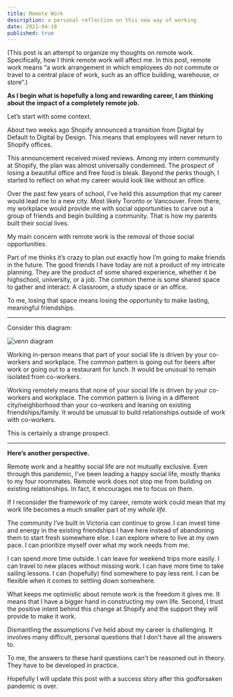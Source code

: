 ```yaml
---
title: Remote Work
description: a personal reflection on this new way of working
date: 2021-04-18
published: true
---
```


(This post is an attempt to organize my thoughts on remote work. Specifically, how I think remote work will affect me. In this post, remote work means “a work arrangement in which employees _do not_ commute or travel to a central place of work, such as an office building, warehouse, or store”.)

**As I begin what is hopefully a long and rewarding career, I am thinking about the impact of a completely remote job.**

Let’s start with some context.

About two weeks ago Shopify announced a transition from Digital by Default to Digital by Design. This means that employees will never return to Shopify offices.

This announcement received mixed reviews. Among my intern community at Shopify, the plan was almost universally condemned. The prospect of losing a beautiful office and free food is bleak. Beyond the perks though, I started to reflect on what my career would look like without an office.

Over the past few years of school, I've held this assumption that my career would lead me to a new city. Most likely Toronto or Vancouver. From there, my workplace would provide me with social opportunities to carve out a group of friends and begin building a community. That is how my parents built their social lives.

My main concern with remote work is the removal of those social opportunities.

Part of me thinks it’s crazy to plan out exactly how I’m going to make friends in the future. The good friends I have today are not a product of my intricate planning. They are the product of some shared experience, whether it be highschool, university, or a job. The common theme is some shared space to gather and interact: A classroom, a study space or an office.

To me, losing that space means losing the opportunity to make lasting, meaningful friendships.

---

Consider this diagram:

![venn diagram](/assets/venn_diagram.png)

Working in-person means that part of your social life is driven by your co-workers and workplace. The common pattern is going out for beers after work or going out to a restaurant for lunch. It would be unusual to remain isolated from co-workers.

Working remotely means that none of your social life is driven by your co-workers and workplace. The common pattern is living in a different city/neighborhood than your co-workers and leaning on existing friendships/family. It would be unusual to build relationships outside of work with co-workers.

This is certainly a strange prospect.

---

**Here’s another perspective.**

Remote work and a healthy social life are not mutually exclusive. Even through this pandemic, I’ve been leading a happy social life, mostly thanks to my four roommates. Remote work does not stop me from building on existing relationships. In fact, it encourages me to focus on them.

If I reconsider the framework of my career, remote work could mean that my work life becomes a much smaller part of my _whole life_.

The community I’ve built in Victoria can continue to grow. I can invest time and energy in the existing friendships I have here instead of abandoning them to start fresh somewhere else. I can explore where to live at my own pace. I can prioritize myself over what my work needs from me.

I can spend more time outside. I can leave for weekend trips more easily. I can travel to new places without missing work. I can have more time to take sailing lessons. I can (hopefully) find somewhere to pay less rent. I can be flexible when it comes to settling down somewhere.

What keeps me optimistic about remote work is the freedom it gives me. It means that I have a bigger hand in constructing my own life. Second, I trust the positive intent behind this change at Shopify and the support they will provide to make it work.

Dismantling the assumptions I've held about my career is challenging. It involves many difficult, personal questions that I don't have all the answers to.

To me, the answers to these hard questions can't be reasoned out in theory. They have to be developed in practice.

Hopefully I will update this post with a success story after this godforsaken pandemic is over.
